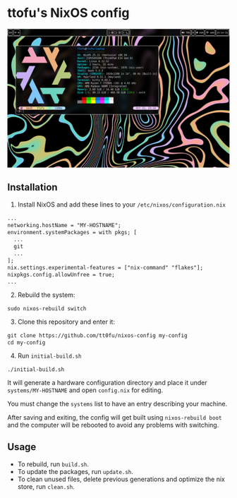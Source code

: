 # ttofu's NixOS config

![image](assets/preview.png)

## Installation

1. Install NixOS and add these lines to your `/etc/nixos/configuration.nix`

```
...
networking.hostName = "MY-HOSTNAME";
environment.systemPackages = with pkgs; [
  ...
  git
  ...
];
nix.settings.experimental-features = ["nix-command" "flakes"];
nixpkgs.config.allowUnfree = true;
...
```

2. Rebuild the system:

```
sudo nixos-rebuild switch
```

3. Clone this repository and enter it:

```
git clone https://github.com/tt0fu/nixos-config my-config
cd my-config
```

4. Run `initial-build.sh`

```
./initial-build.sh
```

It will generate a hardware configuration directory and place it under `systems/MY-HOSTNAME` and open `config.nix` for editing.

You must change the `systems` list to have an entry describing your machine.

After saving and exiting, the config will get built using `nixos-rebuild boot` and the computer will be rebooted to avoid any problems with switching.

## Usage

- To rebuild, run `build.sh`.
- To update the packages, run `update.sh`.
- To clean unused files, delete previous generations and optimize the nix store, run `clean.sh`.
